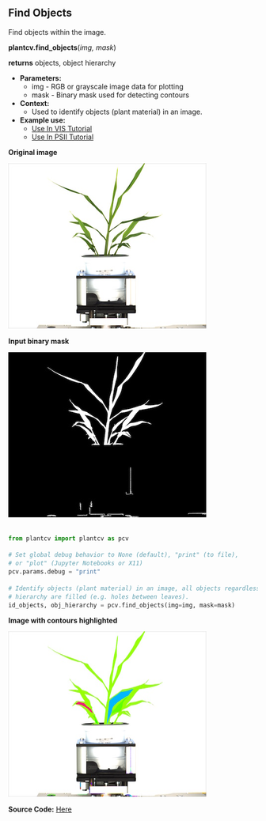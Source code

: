 ## Find Objects

Find objects within the image.

**plantcv.find_objects**(*img, mask*)

**returns** objects, object hierarchy

- **Parameters:**
    - img - RGB or grayscale image data for plotting
    - mask - Binary mask used for detecting contours
- **Context:**
    - Used to identify objects (plant material) in an image.
- **Example use:**
    - [Use In VIS Tutorial](vis_tutorial.md)
    - [Use In PSII Tutorial](psII_tutorial.md) 

**Original image**

![Screenshot](img/documentation_images/find_objects/original_image.jpg)

**Input binary mask**

![Screenshot](img/documentation_images/find_objects/mask.jpg)

```python

from plantcv import plantcv as pcv

# Set global debug behavior to None (default), "print" (to file), 
# or "plot" (Jupyter Notebooks or X11)
pcv.params.debug = "print"

# Identify objects (plant material) in an image, all objects regardless of 
# hierarchy are filled (e.g. holes between leaves).
id_objects, obj_hierarchy = pcv.find_objects(img=img, mask=mask)

```

**Image with contours highlighted**

![Screenshot](img/documentation_images/find_objects/contours.jpg)

**Source Code:** [Here](https://github.com/danforthcenter/plantcv/blob/master/plantcv/plantcv/find_objects.py)
